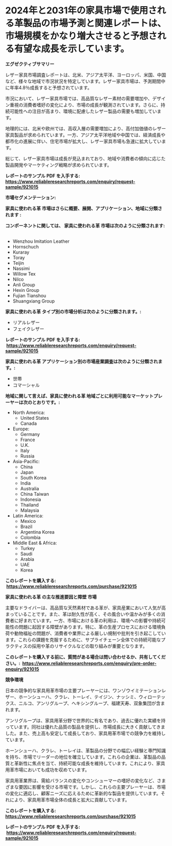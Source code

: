 <p><h1>2024年と2031年の家具市場で使用される革製品の市場予測と関連レポートは、市場規模をかなり増大させると予想される有望な成長を示しています。</h1></p><p><strong>エグゼクティブサマリー</strong></p>
<p><p>レザー家具市場調査レポートは、北米、アジア太平洋、ヨーロッパ、米国、中国など、様々な地域で市況状況を特定しています。レザー家具市場は、予測期間中に年率4.8％成長すると予想されています。</p><p>市況において、レザー家具市場では、高品質なレザー素材の需要増加や、デザイン重視の消費者嗜好の変化により、市場の成長が観測されています。さらに、持続可能性への注目が高まり、環境に配慮したレザー製品の需要も増加しています。</p><p>地理的には、北米や欧州では、高収入層の需要増加により、高付加価値のレザー家具製品が求められています。一方、アジア太平洋地域や中国では、経済成長や都市化の進展に伴い、住宅市場が拡大し、レザー家具市場も急速に拡大しています。</p><p>総じて、レザー家具市場は成長が見込まれており、地域や消費者の傾向に応じた製品開発やマーケティング戦略が求められています。</p></p>
<p><strong>レポートのサンプル PDF を入手する: <a href="https://www.reliableresearchreports.com/enquiry/request-sample/921015">https://www.reliableresearchreports.com/enquiry/request-sample/921015</a></strong></p>
<p><strong>市場セグメンテーション:</strong></p>
<p><strong> 家具に使われる革 市場はさらに概要、展開、アプリケーション、地域に分類されます :</strong></p>
<p><strong>コンポーネントに関しては、 家具に使われる革 市場は次のように分類されます: &nbsp;</strong></p>
<p><ul><li>Wenzhou Imitation Leather</li><li>Hornschuch</li><li>Kuraray</li><li>Toray</li><li>Teijin</li><li>Nassimi</li><li>Willow Tex</li><li>Nilco</li><li>Anli Group</li><li>Hexin Group</li><li>Fujian Tianshou</li><li>Shuangxiang Group</li></ul></p>
<p><strong> 家具に使われる革 タイプ別の市場分析は次のように分類されます。:</strong></p>
<p><ul><li>リアルレザー</li><li>フェイクレザー</li></ul></p>
<p><strong>レポートのサンプル PDF を入手する: &nbsp;<a href="https://www.reliableresearchreports.com/enquiry/request-sample/921015">https://www.reliableresearchreports.com/enquiry/request-sample/921015</a></strong></p>
<p><strong> 家具に使われる革 アプリケーション別の市場産業調査は次のように分類されます。:</strong></p>
<p><ul><li>世帯</li><li>コマーシャル</li></ul></p>
<p><strong>地域に関して言えば、家具に使われる革 地域ごとに利用可能なマーケットプレーヤーは次のとおりです。:</strong></p>
<p><ul>
    <li>
        North America:
        <ul>
            <li>United States</li>
            <li>Canada</li>
        </ul>
    </li>
    <li>
        Europe:
        <ul>
            <li>Germany</li>
            <li>France</li>
            <li>U.K.</li>
            <li>Italy</li>
            <li>Russia</li>
        </ul>
    </li>
    <li>
        Asia-Pacific:
        <ul>
            <li>China</li>
            <li>Japan</li>
            <li>South Korea</li>
            <li>India</li>
            <li>Australia</li>
            <li>China Taiwan</li>
            <li>Indonesia</li>
            <li>Thailand</li>
            <li>Malaysia</li>
        </ul>
    </li>
    <li>
        Latin America:
        <ul>
            <li>Mexico</li>
            <li>Brazil</li>
            <li>Argentina Korea</li>
            <li>Colombia</li>
        </ul>
    </li>
    <li>
        Middle East & Africa:
        <ul>
            <li>Turkey</li>
            <li>Saudi</li>
            <li>Arabia</li>
            <li>UAE</li>
            <li>Korea</li>
        </ul>
    </li>
    </ul></p>
<p><strong>このレポートを購入する: &nbsp;<a href="https://www.reliableresearchreports.com/purchase/921015">https://www.reliableresearchreports.com/purchase/921015</a></strong></p>
<p><strong>家具に使われる革 の主な推進要因と障壁 市場</strong></p>
<p><p>主要なドライバーは、高品質な天然素材である革が、家具産業において人気が高まっていることです。また、革は耐久性が高く、その風合いや温かみが多くの消費者に好まれています。一方、市場における革の利用は、環境への影響や持続可能性の問題に起因する障壁があります。特に、革の生産プロセスにおける環境負荷や動物福祉の問題が、消費者や業界による厳しい規制や批判を引き起こしています。これらの課題を克服するために、サプライチェーン全体での持続可能なプラクティスの採用や革のリサイクルなどの取り組みが重要となります。</p></p>
<p><strong>このレポートを購入する前に、質問がある場合は問い合わせるか、共有してください。:&nbsp; <a href="https://www.reliableresearchreports.com/enquiry/pre-order-enquiry/921015">https://www.reliableresearchreports.com/enquiry/pre-order-enquiry/921015</a></strong></p>
<p><strong>競争環境</strong></p>
<p><p>日本の競争的な家具用革市場の主要プレーヤーには、ワンゾウイミテーションレザー、ホーンシューハ、クラレ、トーレイ、テイジン、ナッシミ、ウィローテックス、ニルコ、アンリグループ、ヘキシングループ、福建天寿、双象集団が含まれます。</p><p>アンリグループは、家具用革分野で世界的に有名であり、過去に優れた実績を持っています。同社は優れた品質の製品を提供し、市場成長に大きく貢献してきました。また、売上高も安定して成長しており、家具用革市場での競争力を維持しています。</p><p>ホーンシューハ、クラレ、トーレイは、革製品の分野での幅広い経験と専門知識を持ち、市場でリーダーの地位を確立しています。これらの企業は、革製品の品質と革新性に焦点を当て、持続可能な成長を維持しています。これにより、家具用革市場においても成功を収めています。</p><p>家具用革業界は、需給バランスの変化やコンシューマーの嗜好の変化など、さまざまな要因に影響を受ける市場です。しかし、これらの主要プレーヤーは、市場の変化に適応し、顧客ニーズに応えるために革新的な製品を提供しています。それにより、家具用革市場全体の成長と拡大に貢献しています。</p></p>
<p><strong>このレポートを購入する: &nbsp; <a href="https://www.reliableresearchreports.com/purchase/921015">https://www.reliableresearchreports.com/purchase/921015</a></strong></p>
<p><strong>レポートのサンプル PDF を入手する: &nbsp;<a href="https://www.reliableresearchreports.com/enquiry/request-sample/921015">https://www.reliableresearchreports.com/enquiry/request-sample/921015</a></strong><strong></strong></p>
<p>&nbsp;</p>

